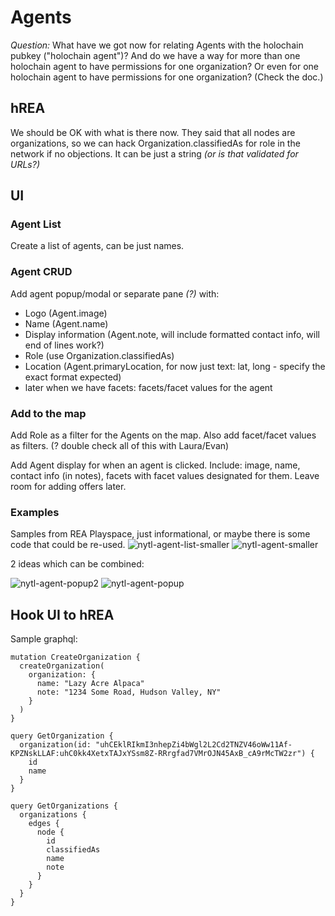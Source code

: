 # Agents

*Question:* What have we got now for relating Agents with the holochain pubkey ("holochain agent")?  And do we have a way for more than one holochain agent to have permissions for one organization?  Or even for one holochain agent to have permissions for one organization? (Check the doc.)

## hREA

We should be OK with what is there now.  They said that all nodes are organizations, so we can hack Organization.classifiedAs for role in the network if no objections.  It can be just a string *(or is that validated for URLs?)*

## UI

### Agent List
Create a list of agents, can be just names.

### Agent CRUD
Add agent popup/modal or separate pane *(?)* with:
* Logo (Agent.image)
* Name (Agent.name)
* Display information (Agent.note, will include formatted contact info, will end of lines work?)
* Role (use Organization.classifiedAs)
* Location (Agent.primaryLocation, for now just text: lat, long - specify the exact format expected)
* later when we have facets: facets/facet values for the agent

### Add to the map

Add Role as a filter for the Agents on the map.  Also add facet/facet values as filters. (? double check all of this with Laura/Evan)

Add Agent display for when an agent is clicked.  Include: image, name, contact info (in notes), facets with facet values designated for them.  Leave room for adding offers later.

### Examples
Samples from REA Playspace, just informational, or maybe there is some code that could be re-used.
![nytl-agent-list-smaller](https://user-images.githubusercontent.com/3776081/232624721-95b9f022-212a-42f9-bc3e-2cc983577550.png)
![nytl-agent-smaller](https://user-images.githubusercontent.com/3776081/232624736-21258800-71c3-451b-a633-b59fbe9b1951.png)

2 ideas which can be combined:

![nytl-agent-popup2](https://user-images.githubusercontent.com/3776081/232624062-cc3fa808-7bac-44e9-b23e-27e36678d430.png)
![nytl-agent-popup](https://user-images.githubusercontent.com/3776081/232624113-bf43cadb-6f07-44b7-89d8-7ef1460795e8.png)

## Hook UI to hREA

Sample graphql:
```
mutation CreateOrganization {
  createOrganization(
    organization: {
      name: "Lazy Acre Alpaca"
      note: "1234 Some Road, Hudson Valley, NY"
    }
  )
}

query GetOrganization {
  organization(id: "uhCEklRIkmI3nhepZi4bWgl2L2Cd2TNZV46oWw11Af-KPZNskLLAF:uhC0kk4XetxTAJxYSsm8Z-RRrgfad7VMrOJN45AxB_cA9rMcTW2zr") {
    id
    name
  }
}

query GetOrganizations {
  organizations {
    edges {
      node {
        id
        classifiedAs
        name
        note
      }
    }
  }
}
```
